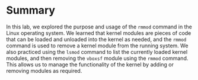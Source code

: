 # Summary

In this lab, we explored the purpose and usage of the `rmmod` command in the Linux operating system. We learned that kernel modules are pieces of code that can be loaded and unloaded into the kernel as needed, and the `rmmod` command is used to remove a kernel module from the running system. We also practiced using the `lsmod` command to list the currently loaded kernel modules, and then removing the `vboxsf` module using the `rmmod` command. This allows us to manage the functionality of the kernel by adding or removing modules as required.
